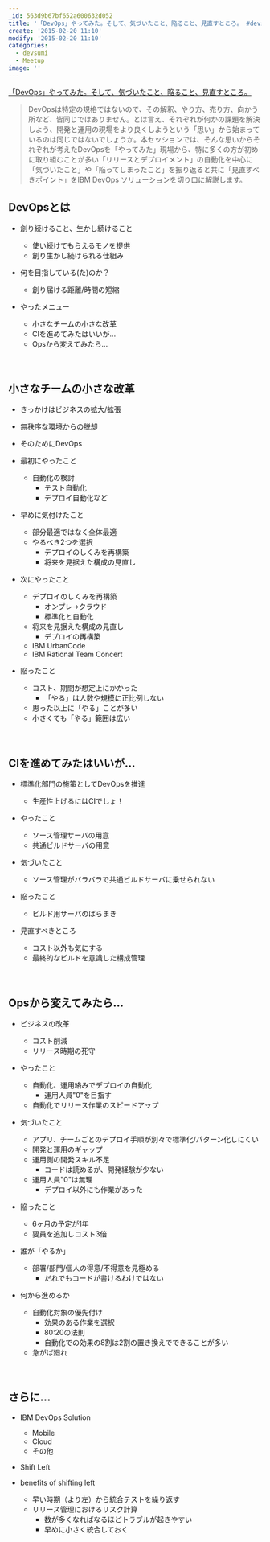 ```yaml
---
_id: 563d9b67bf652a600632d052
title: '「DevOps」やってみた。そして、気づいたこと、陥ること、見直すところ。 #devsumiB 参加メモ'
create: '2015-02-20 11:10'
modify: '2015-02-20 11:10'
categories:
  - devsumi
  - Meetup
image: ''
---
```


[「DevOps」やってみた。そして、気づいたこと、陥ること、見直すところ。](http://event.shoeisha.jp/devsumi/20150219/session/682/)

>DevOpsは特定の規格ではないので、その解釈、やり方、売り方、向かう所など、皆同じではありません。とは言え、それぞれが何かの課題を解決しよう、開発と運用の現場をより良くしようという「思い」から始まっているのは同じではないでしょうか。本セッションでは、そんな思いからそれぞれが考えたDevOpsを「やってみた」現場から、特に多くの方が初めに取り組むことが多い「リリースとデプロイメント」の自動化を中心に「気づいたこと」や「陥ってしまったこと」を振り返ると共に「見直すべきポイント」をIBM DevOps ソリューションを切り口に解説します。

<!-- more -->

## DevOpsとは

- 創り続けること、生かし続けること
    - 使い続けてもらえるモノを提供
    - 創り生かし続けられる仕組み


- 何を目指している(た)のか？
    - 創り届ける距離/時間の短縮


- やったメニュー
    - 小さなチームの小さな改革
    - CIを進めてみたはいいが...
    - Opsから変えてみたら...

　

## 小さなチームの小さな改革

- きっかけはビジネスの拡大/拡張
- 無秩序な環境からの脱却
- そのためにDevOps


- 最初にやったこと
  - 自動化の検討
      - テスト自動化
      - デプロイ自動化など


- 早めに気付けたこと
    - 部分最適ではなく全体最適
    - やるべき2つを選択
        - デプロイのしくみを再構築
        - 将来を見据えた構成の見直し


- 次にやったこと
    - デプロイのしくみを再構築
        - オンプレ→クラウド
        - 標準化と自動化
    - 将来を見据えた構成の見直し
        - デプロイの再構築
    - IBM UrbanCode
    - IBM Rational Team Concert


- 陥ったこと
    - コスト、期間が想定上にかかった
        - 「やる」は人数や規模に正比例しない
    - 思った以上に「やる」ことが多い
    - 小さくても「やる」範囲は広い

　

## CIを進めてみたはいいが...

- 標準化部門の施策としてDevOpsを推進
    - 生産性上げるにはCIでしょ！


- やったこと
    - ソース管理サーバの用意
    - 共通ビルドサーバの用意


- 気づいたこと
    - ソース管理がバラバラで共通ビルドサーバに乗せられない


- 陥ったこと
    - ビルド用サーバのばらまき


- 見直すべきところ
    - コスト以外も気にする
    - 最終的なビルドを意識した構成管理

　

## Opsから変えてみたら...

- ビジネスの改革
    - コスト削減
    - リリース時期の死守


- やったこと
    - 自動化、運用絡みでデプロイの自動化
        - 運用人員"0"を目指す
    - 自動化でリリース作業のスピードアップ


- 気づいたこと
    - アプリ、チームごとのデプロイ手順が別々で標準化/パターン化しにくい
    - 開発と運用のギャップ
    - 運用側の開発スキル不足
        - コードは読めるが、開発経験が少ない
    - 運用人員"0"は無理
        - デプロイ以外にも作業があった


- 陥ったこと
    - 6ヶ月の予定が1年
    - 要員を追加しコスト3倍


- 誰が「やるか」
    - 部署/部門/個人の得意/不得意を見極める
        - だれでもコードが書けるわけではない


- 何から進めるか
    - 自動化対象の優先付け
        - 効果のある作業を選択
        - 80:20の法則
        - 自動化での効果の8割は2割の置き換えでできることが多い
    - 急がば廻れ

　

## さらに...

- IBM DevOps Solution
    - Mobile
    - Cloud
    - その他


- Shift Left


- benefits of shifting left
    - 早い時期（より左）から統合テストを繰り返す
    - リリース管理におけるリスク計算
        - 数が多くなればなるほどトラブルが起きやすい
        - 早めに小さく統合しておく
